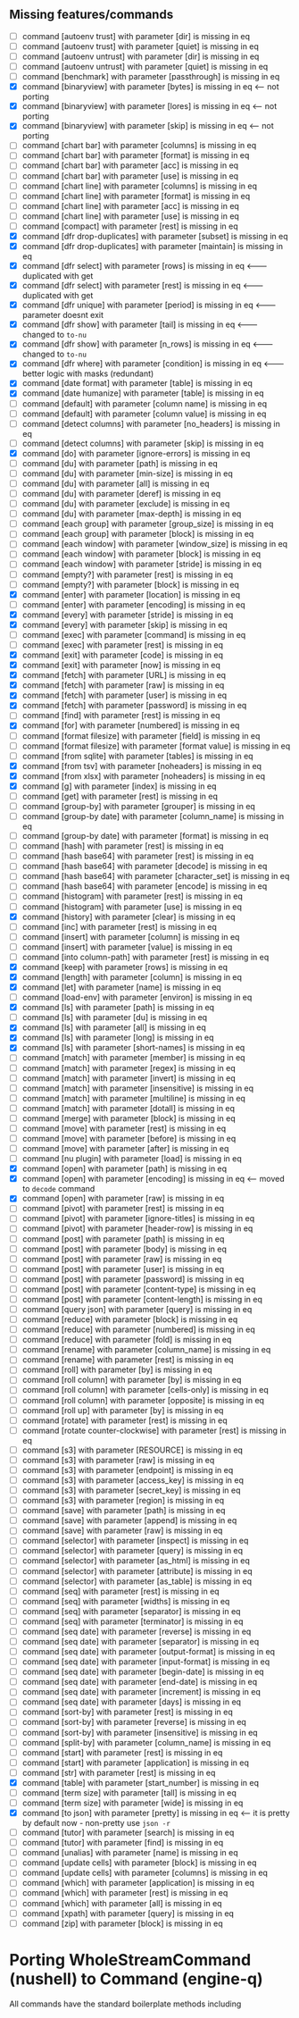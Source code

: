 


## Missing features/commands

- [ ] command [autoenv trust] with parameter [dir] is missing in eq
- [ ] command [autoenv trust] with parameter [quiet] is missing in eq
- [ ] command [autoenv untrust] with parameter [dir] is missing in eq
- [ ] command [autoenv untrust] with parameter [quiet] is missing in eq
- [ ] command [benchmark] with parameter [passthrough] is missing in eq
- [x] command [binaryview] with parameter [bytes] is missing in eq <-- not porting
- [x] command [binaryview] with parameter [lores] is missing in eq <-- not porting
- [x] command [binaryview] with parameter [skip] is missing in eq <-- not porting
- [ ] command [chart bar] with parameter [columns] is missing in eq
- [ ] command [chart bar] with parameter [format] is missing in eq
- [ ] command [chart bar] with parameter [acc] is missing in eq
- [ ] command [chart bar] with parameter [use] is missing in eq
- [ ] command [chart line] with parameter [columns] is missing in eq
- [ ] command [chart line] with parameter [format] is missing in eq
- [ ] command [chart line] with parameter [acc] is missing in eq
- [ ] command [chart line] with parameter [use] is missing in eq
- [ ] command [compact] with parameter [rest] is missing in eq
- [x] command [dfr drop-duplicates] with parameter [subset] is missing in eq
- [x] command [dfr drop-duplicates] with parameter [maintain] is missing in eq
- [x] command [dfr select] with parameter [rows] is missing in eq  <--- duplicated with get
- [x] command [dfr select] with parameter [rest] is missing in eq   <--- duplicated with get
- [x] command [dfr unique] with parameter [period] is missing in eq <--- parameter doesnt exit
- [x] command [dfr show] with parameter [tail] is missing in eq  <--- changed to `to-nu`
- [x] command [dfr show] with parameter [n_rows] is missing in eq <--- changed to `to-nu`
- [x] command [dfr where] with parameter [condition] is missing in eq <--- better logic with masks (redundant)
- [x] command [date format] with parameter [table] is missing in eq
- [x] command [date humanize] with parameter [table] is missing in eq
- [ ] command [default] with parameter [column name] is missing in eq
- [ ] command [default] with parameter [column value] is missing in eq
- [ ] command [detect columns] with parameter [no_headers] is missing in eq
- [ ] command [detect columns] with parameter [skip] is missing in eq
- [x] command [do] with parameter [ignore-errors] is missing in eq
- [ ] command [du] with parameter [path] is missing in eq
- [ ] command [du] with parameter [min-size] is missing in eq
- [ ] command [du] with parameter [all] is missing in eq
- [ ] command [du] with parameter [deref] is missing in eq
- [ ] command [du] with parameter [exclude] is missing in eq
- [ ] command [du] with parameter [max-depth] is missing in eq
- [ ] command [each group] with parameter [group_size] is missing in eq
- [ ] command [each group] with parameter [block] is missing in eq
- [ ] command [each window] with parameter [window_size] is missing in eq
- [ ] command [each window] with parameter [block] is missing in eq
- [ ] command [each window] with parameter [stride] is missing in eq
- [ ] command [empty?] with parameter [rest] is missing in eq
- [ ] command [empty?] with parameter [block] is missing in eq
- [x] command [enter] with parameter [location] is missing in eq
- [ ] command [enter] with parameter [encoding] is missing in eq
- [x] command [every] with parameter [stride] is missing in eq
- [x] command [every] with parameter [skip] is missing in eq
- [ ] command [exec] with parameter [command] is missing in eq
- [ ] command [exec] with parameter [rest] is missing in eq
- [x] command [exit] with parameter [code] is missing in eq
- [x] command [exit] with parameter [now] is missing in eq
- [x] command [fetch] with parameter [URL] is missing in eq
- [x] command [fetch] with parameter [raw] is missing in eq
- [x] command [fetch] with parameter [user] is missing in eq
- [x] command [fetch] with parameter [password] is missing in eq
- [ ] command [find] with parameter [rest] is missing in eq
- [x] command [for] with parameter [numbered] is missing in eq
- [ ] command [format filesize] with parameter [field] is missing in eq
- [ ] command [format filesize] with parameter [format value] is missing in eq
- [ ] command [from sqlite] with parameter [tables] is missing in eq
- [x] command [from tsv] with parameter [noheaders] is missing in eq
- [x] command [from xlsx] with parameter [noheaders] is missing in eq
- [x] command [g] with parameter [index] is missing in eq
- [ ] command [get] with parameter [rest] is missing in eq
- [ ] command [group-by] with parameter [grouper] is missing in eq
- [ ] command [group-by date] with parameter [column_name] is missing in eq
- [ ] command [group-by date] with parameter [format] is missing in eq
- [ ] command [hash] with parameter [rest] is missing in eq
- [ ] command [hash base64] with parameter [rest] is missing in eq
- [ ] command [hash base64] with parameter [decode] is missing in eq
- [ ] command [hash base64] with parameter [character_set] is missing in eq
- [ ] command [hash base64] with parameter [encode] is missing in eq
- [ ] command [histogram] with parameter [rest] is missing in eq
- [ ] command [histogram] with parameter [use] is missing in eq
- [x] command [history] with parameter [clear] is missing in eq
- [ ] command [inc] with parameter [rest] is missing in eq
- [ ] command [insert] with parameter [column] is missing in eq
- [ ] command [insert] with parameter [value] is missing in eq
- [ ] command [into column-path] with parameter [rest] is missing in eq
- [x] command [keep] with parameter [rows] is missing in eq
- [x] command [length] with parameter [column] is missing in eq
- [x] command [let] with parameter [name] is missing in eq
- [ ] command [load-env] with parameter [environ] is missing in eq
- [x] command [ls] with parameter [path] is missing in eq
- [ ] command [ls] with parameter [du] is missing in eq
- [x] command [ls] with parameter [all] is missing in eq
- [x] command [ls] with parameter [long] is missing in eq
- [x] command [ls] with parameter [short-names] is missing in eq
- [ ] command [match] with parameter [member] is missing in eq
- [ ] command [match] with parameter [regex] is missing in eq
- [ ] command [match] with parameter [invert] is missing in eq
- [ ] command [match] with parameter [insensitive] is missing in eq
- [ ] command [match] with parameter [multiline] is missing in eq
- [ ] command [match] with parameter [dotall] is missing in eq
- [ ] command [merge] with parameter [block] is missing in eq
- [ ] command [move] with parameter [rest] is missing in eq
- [ ] command [move] with parameter [before] is missing in eq
- [ ] command [move] with parameter [after] is missing in eq
- [ ] command [nu plugin] with parameter [load] is missing in eq
- [x] command [open] with parameter [path] is missing in eq
- [x] command [open] with parameter [encoding] is missing in eq <-- moved to `decode` command
- [x] command [open] with parameter [raw] is missing in eq
- [ ] command [pivot] with parameter [rest] is missing in eq
- [ ] command [pivot] with parameter [ignore-titles] is missing in eq
- [ ] command [pivot] with parameter [header-row] is missing in eq
- [ ] command [post] with parameter [path] is missing in eq
- [ ] command [post] with parameter [body] is missing in eq
- [ ] command [post] with parameter [raw] is missing in eq
- [ ] command [post] with parameter [user] is missing in eq
- [ ] command [post] with parameter [password] is missing in eq
- [ ] command [post] with parameter [content-type] is missing in eq
- [ ] command [post] with parameter [content-length] is missing in eq
- [ ] command [query json] with parameter [query] is missing in eq
- [ ] command [reduce] with parameter [block] is missing in eq
- [ ] command [reduce] with parameter [numbered] is missing in eq
- [ ] command [reduce] with parameter [fold] is missing in eq
- [ ] command [rename] with parameter [column_name] is missing in eq
- [ ] command [rename] with parameter [rest] is missing in eq
- [ ] command [roll] with parameter [by] is missing in eq
- [ ] command [roll column] with parameter [by] is missing in eq
- [ ] command [roll column] with parameter [cells-only] is missing in eq
- [ ] command [roll column] with parameter [opposite] is missing in eq
- [ ] command [roll up] with parameter [by] is missing in eq
- [ ] command [rotate] with parameter [rest] is missing in eq
- [ ] command [rotate counter-clockwise] with parameter [rest] is missing in eq
- [ ] command [s3] with parameter [RESOURCE] is missing in eq
- [ ] command [s3] with parameter [raw] is missing in eq
- [ ] command [s3] with parameter [endpoint] is missing in eq
- [ ] command [s3] with parameter [access_key] is missing in eq
- [ ] command [s3] with parameter [secret_key] is missing in eq
- [ ] command [s3] with parameter [region] is missing in eq
- [ ] command [save] with parameter [path] is missing in eq
- [ ] command [save] with parameter [append] is missing in eq
- [ ] command [save] with parameter [raw] is missing in eq
- [ ] command [selector] with parameter [inspect] is missing in eq
- [ ] command [selector] with parameter [query] is missing in eq
- [ ] command [selector] with parameter [as_html] is missing in eq
- [ ] command [selector] with parameter [attribute] is missing in eq
- [ ] command [selector] with parameter [as_table] is missing in eq
- [ ] command [seq] with parameter [rest] is missing in eq
- [ ] command [seq] with parameter [widths] is missing in eq
- [ ] command [seq] with parameter [separator] is missing in eq
- [ ] command [seq] with parameter [terminator] is missing in eq
- [ ] command [seq date] with parameter [reverse] is missing in eq
- [ ] command [seq date] with parameter [separator] is missing in eq
- [ ] command [seq date] with parameter [output-format] is missing in eq
- [ ] command [seq date] with parameter [input-format] is missing in eq
- [ ] command [seq date] with parameter [begin-date] is missing in eq
- [ ] command [seq date] with parameter [end-date] is missing in eq
- [ ] command [seq date] with parameter [increment] is missing in eq
- [ ] command [seq date] with parameter [days] is missing in eq
- [ ] command [sort-by] with parameter [rest] is missing in eq
- [ ] command [sort-by] with parameter [reverse] is missing in eq
- [ ] command [sort-by] with parameter [insensitive] is missing in eq
- [ ] command [split-by] with parameter [column_name] is missing in eq
- [ ] command [start] with parameter [rest] is missing in eq
- [ ] command [start] with parameter [application] is missing in eq
- [ ] command [str] with parameter [rest] is missing in eq
- [x] command [table] with parameter [start_number] is missing in eq
- [ ] command [term size] with parameter [tall] is missing in eq
- [ ] command [term size] with parameter [wide] is missing in eq
- [x] command [to json] with parameter [pretty] is missing in eq <-- it is pretty by default now - non-pretty use `json -r`
- [ ] command [tutor] with parameter [search] is missing in eq
- [ ] command [tutor] with parameter [find] is missing in eq
- [ ] command [unalias] with parameter [name] is missing in eq
- [ ] command [update cells] with parameter [block] is missing in eq
- [ ] command [update cells] with parameter [columns] is missing in eq
- [ ] command [which] with parameter [application] is missing in eq
- [ ] command [which] with parameter [rest] is missing in eq
- [ ] command [which] with parameter [all] is missing in eq
- [ ] command [xpath] with parameter [query] is missing in eq
- [ ] command [zip] with parameter [block] is missing in eq

# Porting WholeStreamCommand (nushell) to Command (engine-q)

All commands have the standard boilerplate methods including
